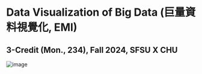 # Data Visualization of Big Data (巨量資料視覺化, EMI)

## 3-Credit (Mon., 234), Fall 2024, SFSU X CHU

![image](https://github.com/user-attachments/assets/baf2663f-6615-4e29-b34d-d12dd0afc01d)

